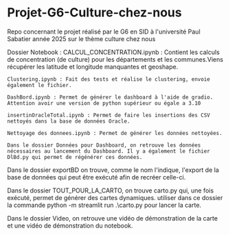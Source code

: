 # Projet-G6-Culture-chez-nous
Repo concernant le projet réalisé par le G6 en SID à l'université Paul Sabatier année 2025 sur le thème culture chez nous

Dossier Notebook :
	CALCUL_CONCENTRATION.ipynb : Contient les calculs de concentration (de culture) pour les départements et les communes.Viens récupérer les latitude et longitude manquantes et geoshape. 
 
	Clustering.ipynb : Fait des tests et réalise le clustering, envoie également le fichier.
	
 	DashBord.ipynb : Permet de générer le dashboard à l'aide de gradio. Attention avoir une version de python supérieur ou égale a 3.10
	
 	insertinOracleTotal.ipynb : Permet de faire les insertions des CSV nettoyés dans la base de données Oracle.
	
 	Nettoyage des donnees.ipynb : Permet de générer les données nettoyées.

	Dans le dossier Données pour Dashboard, on retrouve les données nécessaires au lancement du Dashboard. Il y a également le fichier DlBd.py qui permet de régénérer ces données.


Dans le dossier exportBD  on trouve, comme le nom l'indique, l'export de la base de données qui peut être exécuté afin de recréer celle-ci.


Dans le dossier TOUT_POUR_LA_CARTO, on trouve carto.py qui, une fois exécuté, permet de générer des cartes dynamiques.
utiliser dans ce dossier la commande python -m streamlit run .\carto.py pour lancer la carte.

Dans le dossier Video, on retrouve une vidéo de démonstration de la carte et une vidéo de démonstration du notebook.
